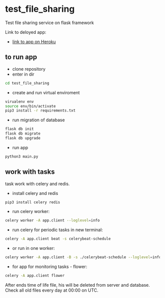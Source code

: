 # test_file_sharing
Test file sharing service on flask framework

Link to deloyed app:

 - [link to app on Heroku](https://test-sharing-app.herokuapp.com/)

## to run app

- clone repository
- enter in dir
```bash
cd test_file_sharing
```
- create and run virtual enviroment
```bash
virualenv env
source env/bin/activate
pip3 install -r requirements.txt
```
- run migration of database
```bash
flask db init
flask db migrate
flask db upgrade
```
- run app
```bash
python3 main.py
```

## work with tasks

task work with celery and redis.

- install celery and redis
```bash
pip3 install celery redis
```

- run celery worker:
```bash
celery worker -A app.client --loglevel=info
```
- run celery for periodic tasks in new terminal:
```bash
celery -A app.client beat -s celerybeat-schedule
```
- or run in one worker:
```bash
celery worker -A app.client -B -s ./celerybeat-schedule --loglevel=info -E
```

- for app for monitoring tasks - flower:
```bash
celery -A app.client flower
```

After ends time of life file, his will be deleted from server and database.
Check all old files every day at 00:00 on UTC. 

